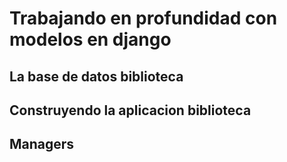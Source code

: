 # Trabajando en profundidad con modelos en django

## La base de datos biblioteca



## Construyendo la aplicacion **biblioteca**



## Managers
